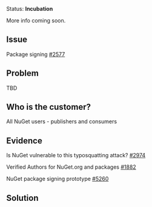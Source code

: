 Status: **Incubation**

More info coming soon.

## Issue
Package signing [#2577](https://github.com/NuGet/Home/issues/2577)

## Problem
TBD

## Who is the customer?
All NuGet users - publishers and consumers

## Evidence
Is NuGet vulnerable to this typosquatting attack? [#2974](https://github.com/NuGet/Home/issues/2974)

Verified Authors for NuGet.org and packages [#1882](https://github.com/NuGet/Home/issues/1882)

NuGet package signing prototype [#5260](https://github.com/NuGet/Home/issues/5260)

## Solution

